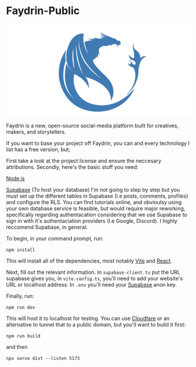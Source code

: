 # Faydrin-Public
![alt text](public/banner-trans.png)

Faydrin is a new, open-source social-media platform built for creatives, makers, and storytellers. 

If you want to base your project off Faydrin, you can and every technology I list has a free version, but;

First take a look at the project license and ensure the neccesary attributions. Secondly, here's the basic stuff you need:

[Node.js](https://nodejs.org/en)

[Supabase](https://supabase.com/) (To host your database)
I'm not going to step by step but you must set up the different tables in Supabase (I.e posts, comments, profiles) and configure the RLS. You can find tutorials online, and obvioulsy using your own database service is feasible, but would require major reworking, specifically regarding authentacation considering that we use Supabase to sign in with it's authentaciation providers (I.e Google, Discord). I highly reccomend Supabase, in general.  

To begin, in your command prompt, run:
```
npm install
```
This will install all of the dependencies, most notably [Vite](https://vite.dev/) and [React](https://react.dev/). 

Next, fill out the relevant information. In `supabase-client.ts` put the URL supabase gives you, in `vite.config.ts`, you'll need to add your website's URL or localhost address. In `.env` you'll need your [Supabase](https://supabase.com/) anon key.

Finally, run:

```
npm run dev
```

This will host it to localhost for testing. You can use [Cloudfare](https://www.cloudflare.com/) or an alternative to tunnel that to a public domain, but you'll want to build it first:

```
npm run build
```

and then 

```
npx serve dist --listen 5173
```
